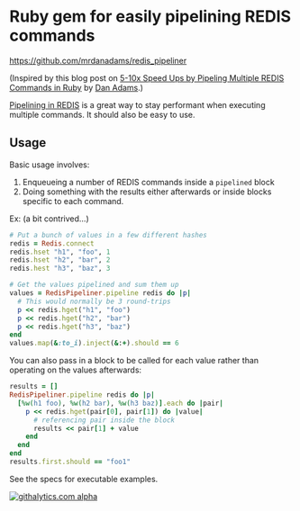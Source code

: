 # Ruby gem for easily pipelining REDIS commands
https://github.com/mrdanadams/redis_pipeliner

(Inspired by this blog post on [5-10x Speed Ups by Pipeling Multiple REDIS Commands in Ruby](http://mrdanadams.com/2012/pipeline-redis-commands-ruby/) by [Dan Adams](http://mrdanadams.com).)

[Pipelining in REDIS](https://github.com/redis/redis-rb#pipelining) is a great way to stay performant when executing multiple commands. It should also be easy to use.

## Usage

Basic usage involves:

1. Enqueueing a number of REDIS commands inside a `pipelined` block
2. Doing something with the results either afterwards or inside blocks specific to each command.

Ex: (a bit contrived...)

```ruby
# Put a bunch of values in a few different hashes
redis = Redis.connect
redis.hset "h1", "foo", 1
redis.hset "h2", "bar", 2
redis.hest "h3", "baz", 3

# Get the values pipelined and sum them up
values = RedisPipeliner.pipeline redis do |p|
  # This would normally be 3 round-trips
  p << redis.hget("h1", "foo")
  p << redis.hget("h2", "bar")
  p << redis.hget("h3", "baz")
end
values.map(&:to_i).inject(&:+).should == 6
```

You can also pass in a block to be called for each value rather than operating on the values afterwards:

```ruby
results = []
RedisPipeliner.pipeline redis do |p|
  [%w(h1 foo), %w(h2 bar), %w(h3 baz)].each do |pair|
    p << redis.hget(pair[0], pair[1]) do |value|
      # referencing pair inside the block
      results << pair[1] + value
    end
  end
end
results.first.should == "foo1"
```

See the specs for executable examples.

[![githalytics.com alpha](https://cruel-carlota.pagodabox.com/d76650b6d2792c7739721fa74dd02dd7 "githalytics.com")](http://githalytics.com/mrdanadams/redis_pipeliner)
